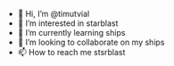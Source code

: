- 👋 Hi, I’m @timutvial
- 👀 I’m interested in starblast
- 🌱 I’m currently learning ships
- 💞️ I’m looking to collaborate on my ships
- 📫 How to reach me stsrblast

<!---
timutvial/timutvial is a ✨ special ✨ repository because its `README.md` (this file) appears on your GitHub profile.
You can click the Preview link to take a look at your changes.
--->

